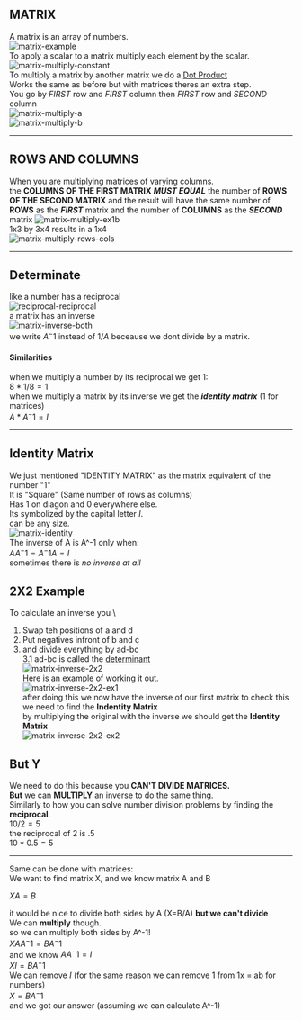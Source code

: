 ## MATRIX
A matrix is an array of numbers. \
![matrix-example](https://www.mathsisfun.com/algebra/images/matrix-example.svg) \
To apply a scalar to a matrix multiply each element by the scalar.\
![matrix-multiply-constant](https://github.com/OLDILJ/PolytechnicWork/assets/161396140/16f4ff79-0e2a-47a3-830b-4aaca09e90b5)\
To multiply a matrix by another matrix we do a [Dot Product](Mathmatics%201/Dot%20Product.md) \
Works the same as before but with matrices theres an extra step.\
You go by *FIRST* row and *FIRST* column then *FIRST* row and *SECOND* column\
![matrix-multiply-a](https://github.com/OLDILJ/PolytechnicWork/assets/161396140/602550cc-de77-45a7-adb7-c3848a81ee9d)\
![matrix-multiply-b](https://github.com/OLDILJ/PolytechnicWork/assets/161396140/4b2b40c2-97eb-429e-88a5-e47851ee81ef)

---

## ROWS AND COLUMNS
When you are multiplying matrices of varying columns.\
the **COLUMNS OF THE FIRST MATRIX** ***MUST EQUAL*** the number of **ROWS OF THE SECOND MATRIX**
and the result will have the same number of **ROWS** as the ***FIRST*** matrix and the number of **COLUMNS** as the ***SECOND*** matrix
![matrix-multiply-ex1b](https://github.com/OLDILJ/PolytechnicWork/assets/161396140/1bfb9233-dd2e-4880-872e-11345124ed2e)\
1x3 by 3x4 results in a 1x4\
![matrix-multiply-rows-cols](https://github.com/OLDILJ/PolytechnicWork/assets/161396140/abfaf6b0-872d-4a22-9a9b-931f2e55ecf9)

---

## Determinate
like a number has a reciprocal\
![reciprocal-reciprocal](https://github.com/OLDILJ/PolytechnicWork/assets/161396140/05746dcc-b02b-4245-8645-0a69b33478d1) \
a matrix has an inverse\
![matrix-inverse-both](https://github.com/OLDILJ/PolytechnicWork/assets/161396140/7c777330-f987-45ee-994c-26882000f236) \
we write $A^-1$ instead of $1/A$ beceause we dont divide by a matrix. 

#### Similarities

when we multiply a number by its reciprocal we get 1: \
$8 * 1/8 = 1$ \
when we multiply a matrix by its inverse we get the ***identity matrix*** (1 for matrices) \
$A * A^-1 = I$ 

---

## Identity Matrix
We just mentioned "IDENTITY MATRIX" as the matrix equivalent of the number "1" \
It is "Square" (Same number of rows as columns) \
Has 1 on diagon and 0 everywhere else. \
Its symbolized by the capital letter $I$. \
can be any size. \
![matrix-identity](https://github.com/OLDILJ/PolytechnicWork/assets/161396140/e90be871-a823-40fd-8432-c8041b4b464c) \
The inverse of A is A^-1 only when: \
$A A^-1 = A^-1 A = I$ \
sometimes there is *no inverse at all*

## 2X2 Example
To calculate an inverse you \
1. Swap teh positions of a and d
2. Put negatives infront of b and c
3. and divide everything by ad-bc \
   3.1 ad-bc is called the [determinant](https://www.mathsisfun.com/algebra/matrix-determinant.html) \
![matrix-inverse-2x2](https://github.com/OLDILJ/PolytechnicWork/assets/161396140/5efda623-aab6-4e3e-bbdd-3f6d02c5a7fc) \
Here is an example of working it out. \
![matrix-inverse-2x2-ex1](https://github.com/OLDILJ/PolytechnicWork/assets/161396140/dbe1b3b7-0a92-40af-98e5-9cd555e64036) \
after doing this we now have the inverse of our first matrix to check this we need to find the **Indentity Matrix** \
by multiplying the original with the inverse we should get the **Identity Matrix**\
![matrix-inverse-2x2-ex2](https://github.com/OLDILJ/PolytechnicWork/assets/161396140/35b7c04d-ecb3-417a-abdb-6947ff2214d0)

## But Y 

 We need to do this because you **CAN'T DIVIDE MATRICES.** \
**But** we can **MULTIPLY** an inverse to do the same thing. \
Similarly to how you can solve number division problems by finding the **reciprocal**. \
$10 / 2 = 5$ \
the reciprocal of 2 is .5 \
$10 * 0.5 = 5$ 

---
Same can be done with matrices: \
We want to find matrix X, and we know matrix A and B 

$XA = B$

it would be nice to divide both sides by A (X=B/A) **but we can't divide** \
We can **multiply** though. \
so we can multiply both sides by A^-1! \
$XAA^-1 = BA^-1$ \
and we know $AA^-1 = I$ \
$XI = BA^-1$ \
We can remove $I$ (for the same reason we can remove 1 from 1x = ab for numbers) \
$X = BA^-1$ \
and we got our answer (assuming we can calculate A^-1) 
